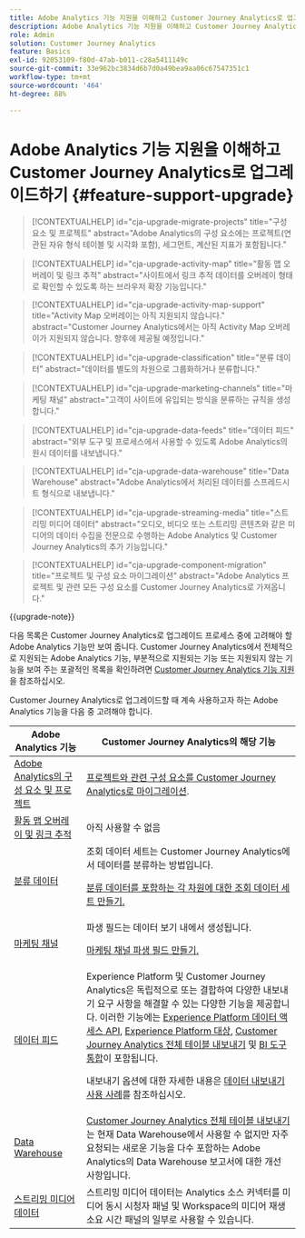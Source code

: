 ```yaml
---
title: Adobe Analytics 기능 지원을 이해하고 Customer Journey Analytics로 업그레이드하기
description: Adobe Analytics 기능 지원을 이해하고 Customer Journey Analytics로 업그레이드하는 방법에 대해 알아보기
role: Admin
solution: Customer Journey Analytics
feature: Basics
exl-id: 92053109-f80d-47ab-b011-c28a5411149c
source-git-commit: 33e962bc3834d6b7d0a49bea9aa06c67547351c1
workflow-type: tm+mt
source-wordcount: '464'
ht-degree: 88%

---
```


# Adobe Analytics 기능 지원을 이해하고 Customer Journey Analytics로 업그레이드하기 {#feature-support-upgrade}

<!-- markdownlint-disable MD034 -->

>[!CONTEXTUALHELP]
>id="cja-upgrade-migrate-projects"
>title="구성 요소 및 프로젝트"
>abstract="Adobe Analytics의 구성 요소에는 프로젝트(연관된 자유 형식 테이블 및 시각화 포함), 세그먼트, 계산된 지표가 포함됩니다."

<!-- markdownlint-enable MD034 -->

<!-- markdownlint-disable MD034 -->

>[!CONTEXTUALHELP]
>id="cja-upgrade-activity-map"
>title="활동 맵 오버레이 및 링크 추적"
>abstract="사이트에서 링크 추적 데이터를 오버레이 형태로 확인할 수 있도록 하는 브라우저 확장 기능입니다."

<!-- markdownlint-enable MD034 -->

<!-- markdownlint-disable MD034 -->

>[!CONTEXTUALHELP]
>id="cja-upgrade-activity-map-support"
>title="Activity Map 오버레이는 아직 지원되지 않습니다."
>abstract="Customer Journey Analytics에서는 아직 Activity Map 오버레이가 지원되지 않습니다. 향후에 제공될 예정입니다."

<!-- markdownlint-enable MD034 -->

<!-- markdownlint-disable MD034 -->

>[!CONTEXTUALHELP]
>id="cja-upgrade-classification"
>title="분류 데이터"
>abstract="데이터를 별도의 차원으로 그룹화하거나 분류합니다."

<!-- markdownlint-enable MD034 -->

<!-- markdownlint-disable MD034 -->

>[!CONTEXTUALHELP]
>id="cja-upgrade-marketing-channels"
>title="마케팅 채널"
>abstract="고객이 사이트에 유입되는 방식을 분류하는 규칙을 생성합니다."

<!-- markdownlint-enable MD034 -->

<!-- markdownlint-disable MD034 -->

>[!CONTEXTUALHELP]
>id="cja-upgrade-data-feeds"
>title="데이터 피드"
>abstract="외부 도구 및 프로세스에서 사용할 수 있도록 Adobe Analytics의 원시 데이터를 내보냅니다."

<!-- markdownlint-enable MD034 -->

<!-- markdownlint-disable MD034 -->

>[!CONTEXTUALHELP]
>id="cja-upgrade-data-warehouse"
>title="Data Warehouse"
>abstract="Adobe Analytics에서 처리된 데이터를 스프레드시트 형식으로 내보냅니다."

<!-- markdownlint-enable MD034 -->

<!-- markdownlint-disable MD034 -->

>[!CONTEXTUALHELP]
>id="cja-upgrade-streaming-media"
>title="스트리밍 미디어 데이터"
>abstract="오디오, 비디오 또는 스트리밍 콘텐츠와 같은 미디어의 데이터 수집을 전문으로 수행하는 Adobe Analytics 및 Customer Journey Analytics의 추가 기능입니다."

<!-- markdownlint-enable MD034 -->

<!-- markdownlint-disable MD034 -->

>[!CONTEXTUALHELP]
>id="cja-upgrade-component-migration"
>title="프로젝트 및 구성 요소 마이그레이션"
>abstract="Adobe Analytics 프로젝트 및 관련 모든 구성 요소를 Customer Journey Analytics로 가져옵니다."

<!-- markdownlint-enable MD034 -->

{{upgrade-note}}

다음 목록은 Customer Journey Analytics로 업그레이드 프로세스 중에 고려해야 할 Adobe Analytics 기능만 보여 줍니다. Customer Journey Analytics에서 전체적으로 지원되는 Adobe Analytics 기능, 부분적으로 지원되는 기능 또는 지원되지 않는 기능을 보여 주는 포괄적인 목록을 확인하려면 [Customer Journey Analytics 기능 지원](/help/getting-started/aa-vs-cja/cja-aa.md)을 참조하십시오.

Customer Journey Analytics로 업그레이드할 때 계속 사용하고자 하는 Adobe Analytics 기능을 다음 중 고려해야 합니다.

| Adobe Analytics 기능 | Customer Journey Analytics의 해당 기능 |
|---------|----------|
| [Adobe Analytics의 구성 요소 및 프로젝트](https://experienceleague.adobe.com/ko/docs/analytics/analyze/analysis-workspace/build-workspace-project/freeform-overview) | [프로젝트와 관련 구성 요소를 Customer Journey Analytics로 마이그레이션](https://experienceleague.adobe.com/ko/docs/analytics/admin/admin-tools/component-migration/prepare-component-migration). |
| [활동 맵 오버레이 및 링크 추적](https://experienceleague.adobe.com/ko/docs/analytics/analyze/activity-map/overview) | 아직 사용할 수 없음 |
| [분류 데이터](https://experienceleague.adobe.com/ko/docs/analytics/components/classifications/c-classifications) | 조회 데이터 세트는 Customer Journey Analytics에서 데이터를 분류하는 방법입니다.<p>[분류 데이터를 포함하는 각 차원에 대한 조회 데이터 세트 만들기.](/help/getting-started/cja-upgrade/cja-upgrade-dataset-lookup.md)</p> |
| [마케팅 채널](https://experienceleague.adobe.com/ko/docs/analytics/components/marketing-channels/c-getting-started-mchannel) | 파생 필드는 데이터 보기 내에서 생성됩니다. <p>[마케팅 채널 파생 필드 만들기.](/help/getting-started/cja-upgrade/cja-upgrade-marketing-channel.md)</p> |
| [데이터 피드](https://experienceleague.adobe.com/ko/docs/analytics/export/analytics-data-feed/data-feed-overview) | Experience Platform 및 Customer Journey Analytics은 독립적으로 또는 결합하여 다양한 내보내기 요구 사항을 해결할 수 있는 다양한 기능을 제공합니다. 이러한 기능에는 [Experience Platform 데이터 액세스 API](https://experienceleague.adobe.com/docs/experience-platform/data-access/api.html), [Experience Platform 대상](https://experienceleague.adobe.com/docs/experience-platform/destinations/ui/activate/export-datasets.html), [Customer Journey Analytics 전체 테이블 내보내기](/help/analysis-workspace/export/export-cloud.md) 및 [BI 도구 통합](/help/data-views/bi-extension.md)이 포함됩니다.<p>내보내기 옵션에 대한 자세한 내용은 [데이터 내보내기 사용 사례](/help/use-cases/data-export/overview.md)를 참조하십시오.</p> |
| [Data Warehouse](https://experienceleague.adobe.com/ko/docs/analytics/export/data-warehouse/data-warehouse) | [Customer Journey Analytics 전체 테이블 내보내기](/help/analysis-workspace/export/export-cloud.md)는 현재 Data Warehouse에서 사용할 수 없지만 자주 요청되는 새로운 기능을 다수 포함하는 Adobe Analytics의 Data Warehouse 보고서에 대한 개선 사항입니다. |
| [스트리밍 미디어 데이터](https://experienceleague.adobe.com/ko/docs/media-analytics/using/media-overview) | 스트리밍 미디어 데이터는 Analytics 소스 커넥터를 미디어 동시 시청자 패널 및 Workspace의 미디어 재생 소요 시간 패널의 일부로 사용할 수 있습니다. |
